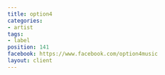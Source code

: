```yaml
---
title: option4
categories:
- artist
tags:
- label
position: 141
facebook: https://www.facebook.com/option4music
layout: client
---
```


